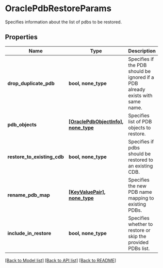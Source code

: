# OraclePdbRestoreParams

Specifies information about the list of pdbs to be restored.

## Properties
Name | Type | Description | Notes
------------ | ------------- | ------------- | -------------
**drop_duplicate_pdb** | **bool, none_type** | Specifies if the PDB should be ignored if a PDB already exists with same name. | [optional] 
**pdb_objects** | [**[OraclePdbObjectInfo], none_type**](OraclePdbObjectInfo.md) | Specifies list of PDB objects to restore. | [optional] 
**restore_to_existing_cdb** | **bool, none_type** | Specifies if pdbs should be restored to an existing CDB. | [optional] 
**rename_pdb_map** | [**[KeyValuePair], none_type**](KeyValuePair.md) | Specifies the new PDB name mapping to existing PDBs. | [optional] 
**include_in_restore** | **bool, none_type** | Specifies whether to restore or skip the provided PDBs list. | [optional] 

[[Back to Model list]](../README.md#documentation-for-models) [[Back to API list]](../README.md#documentation-for-api-endpoints) [[Back to README]](../README.md)


